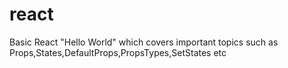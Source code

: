 # react
Basic React "Hello World" which covers important topics such as Props,States,DefaultProps,PropsTypes,SetStates etc
